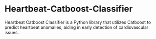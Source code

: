 # Heartbeat-Catboost-Classifier
Heartbeat Catboost Classifier is a Python library that utilizes Catboost to predict heartbeat anomalies, aiding in early detection of cardiovascular issues.
